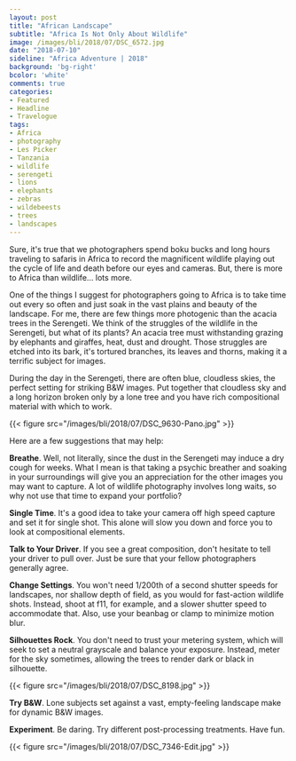 ```yaml
---
layout: post
title: "African Landscape"
subtitle: "Africa Is Not Only About Wildlife"
image: /images/bli/2018/07/DSC_6572.jpg
date: "2018-07-10"
sideline: "Africa Adventure | 2018"
background: 'bg-right'
bcolor: 'white'
comments: true
categories:
- Featured
- Headline
- Travelogue
tags:
- Africa
- photography
- Les Picker
- Tanzania
- wildlife
- serengeti
- lions
- elephants
- zebras
- wildebeests
- trees
- landscapes
---
```

Sure, it's true that we photographers spend boku bucks and long hours traveling to safaris in Africa to record the magnificent wildlife playing out the cycle of life and death before our eyes and cameras. But, there is more to Africa than wildlife… lots more.

<!--more-->

One of the things I suggest for photographers going to Africa is to take time out every so often and just soak in the vast plains and beauty of the landscape. For me, there are few things more photogenic than the acacia trees in the Serengeti. We think of the struggles of the wildlife in the Serengeti, but what of its plants? An acacia tree must withstanding grazing by elephants and giraffes, heat, dust and drought. Those struggles are etched into its bark, it's tortured branches, its leaves and thorns, making it a terrific subject for images. 

During the day in the Serengeti, there are often blue, cloudless skies, the perfect setting for striking B&W images. Put together that cloudless sky and a long horizon broken only by a lone tree and you have rich compositional material with which to work.  

{{< figure src="/images/bli/2018/07/DSC_9630-Pano.jpg" >}}

Here are a few suggestions that may help:

**Breathe**. Well, not literally, since the dust in the Serengeti may induce a dry cough for weeks. What I mean is that taking a psychic breather and soaking in your surroundings will give you an appreciation for the other images you may want to capture. A lot of wildlife photography involves long waits, so why not use that time to expand your portfolio?

**Single Time**. It's a good idea to take your camera off high speed capture and set it for single shot. This alone will slow you down and force you to look at compositional elements. 

**Talk to Your Driver**. If you see a great composition, don't hesitate to tell your driver to pull over. Just be sure that your fellow photographers generally agree. 

**Change Settings**. You won't need 1/200th of a second shutter speeds for landscapes, nor shallow depth of field, as you would for fast-action wildlife shots. Instead, shoot at f11, for example, and a slower shutter speed to accommodate that. Also, use your beanbag or clamp to minimize motion blur. 

**Silhouettes Rock**. You don't need to trust your metering system, which will seek to set a neutral grayscale and balance your exposure. Instead, meter for the sky sometimes, allowing the trees to render dark or black in silhouette. 

{{< figure src="/images/bli/2018/07/DSC_8198.jpg" >}}

**Try B&W**. Lone subjects set against a vast, empty-feeling landscape make for dynamic B&W images. 

**Experiment**. Be daring. Try different post-processing treatments. Have fun. 

{{< figure src="/images/bli/2018/07/DSC_7346-Edit.jpg" >}}